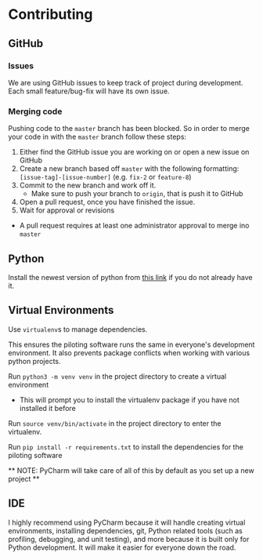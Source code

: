 # Contributing

## GitHub

### Issues
We are using GitHub issues to keep track of project during development. Each small feature/bug-fix will have its own issue.

### Merging code
Pushing code to the `master` branch has been blocked. So in order to merge your code in with the `master` branch follow these steps:

1. Either find the GitHub issue you are working on or open a new issue on GitHub
2. Create a new branch based off `master` with the following formatting: `[issue-tag]-[issue-number]` (e.g. `fix-2` or `feature-8`)
3. Commit to the new branch and work off it.
    * Make sure to push your branch to `origin`, that is push it to GitHub
4. Open a pull request, once you have finished the issue.
5. Wait for approval or revisions
  * A pull request requires at least one administrator approval to merge ino `master`

## Python
Install the newest version of python from [this link]("https://www.python.org/downloads/") if you do not already have it.

## Virtual Environments
Use `virtualenv`s to manage dependencies. 

This ensures the piloting software runs the same in everyone's development environment. It also prevents package conflicts when working with various python projects.

Run `python3 -m venv venv` in the project directory to create a virtual environment    
* This will prompt you to install the virtualenv package if you have not installed it before

Run `source venv/bin/activate` in the project directory to enter the virtualenv.

Run `pip install -r requirements.txt` to install the dependencies for the piloting software

** NOTE: PyCharm will take care of all of this by default as you set up a new project **

## IDE
I highly recommend using PyCharm because it will handle creating virtual environments, installing dependencies, git, Python related tools (such as profiling, debugging, and unit testing), and more because it is built only for Python development. It will make it easier for everyone down the road. 
